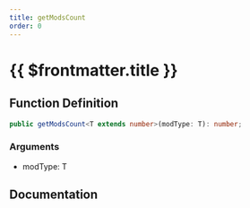 ```yaml
---
title: getModsCount
order: 0
---
```


# {{ $frontmatter.title }}

## Function Definition

```ts
public getModsCount<T extends number>(modType: T): number;
```

### Arguments

* modType: T

## Documentation

<!--@include: ./parts/getModsCount.md-->
